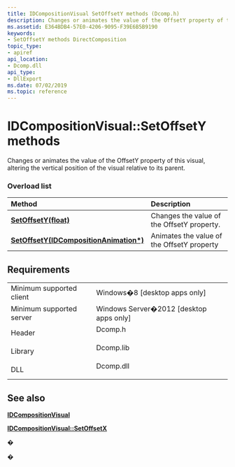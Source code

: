 ```yaml
---
title: IDCompositionVisual SetOffsetY methods (Dcomp.h)
description: Changes or animates the value of the OffsetY property of this visual, altering the vertical position of the visual relative to its parent.
ms.assetid: E364BDB4-57E0-4206-9095-F39E6B5B9190
keywords:
- SetOffsetY methods DirectComposition
topic_type:
- apiref
api_location:
- Dcomp.dll
api_type:
- DllExport
ms.date: 07/02/2019
ms.topic: reference
---
```


# IDCompositionVisual::SetOffsetY methods

Changes or animates the value of the OffsetY property of this visual, altering the vertical position of the visual relative to its parent.

### Overload list



| Method                                                                                                | Description                                           |
|:------------------------------------------------------------------------------------------------------|:------------------------------------------------------|
| [**SetOffsetY(float)**](/windows/win32/api/dcomp/nf-dcomp-idcompositionvisual-setoffsety(float))                                     | Changes the value of the OffsetY property.<br/> |
| [**SetOffsetY(IDCompositionAnimation\*)**](/windows/win32/api/dcomp/nf-dcomp-idcompositionvisual-setoffsety(idcompositionanimation)) | Animates the value of the OffsetY property<br/> |



## Requirements



|                                     |                                                                                      |
|-------------------------------------|--------------------------------------------------------------------------------------|
| Minimum supported client<br/> | Windows�8 \[desktop apps only\]<br/>                                           |
| Minimum supported server<br/> | Windows Server�2012 \[desktop apps only\]<br/>                                 |
| Header<br/>                   | <dl> <dt>Dcomp.h</dt> </dl>   |
| Library<br/>                  | <dl> <dt>Dcomp.lib</dt> </dl> |
| DLL<br/>                      | <dl> <dt>Dcomp.dll</dt> </dl> |



## See also

<dl> <dt>

[**IDCompositionVisual**](/windows/win32/api/dcomp/nn-dcomp-idcompositionvisual)
</dt> <dt>

[**IDCompositionVisual::SetOffsetX**](idcompositionvisual-setoffsetx-overloaded.md)
</dt> </dl>

�

�